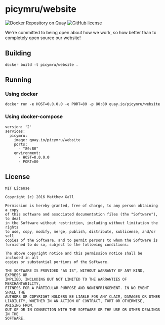 # picymru/website

[![Docker Repository on Quay](https://quay.io/repository/picymru/website/status "Docker Repository on Quay")](https://quay.io/repository/picymru/website) [![GitHub license](https://img.shields.io/github/license/picymru/website.svg)]()

We're committed to being open about how we work, so how better than to completely open source our website!

## Building
    docker build -t picymru/website .

## Running
### Using docker
    docker run -e HOST=0.0.0.0 -e PORT=80 -p 80:80 quay.io/picymru/website
### Using docker-compose
    version: '2'
    services:
      picymru:
        image: quay.io/picymru/website
        ports:
          - "80:80"
        environment:
          - HOST=0.0.0.0
          - PORT=80
    
## License
    MIT License
    
    Copyright (c) 2016 Matthew Gall
    
    Permission is hereby granted, free of charge, to any person obtaining a copy
    of this software and associated documentation files (the "Software"), to deal
    in the Software without restriction, including without limitation the rights
    to use, copy, modify, merge, publish, distribute, sublicense, and/or sell
    copies of the Software, and to permit persons to whom the Software is
    furnished to do so, subject to the following conditions:
    
    The above copyright notice and this permission notice shall be included in all
    copies or substantial portions of the Software.
    
    THE SOFTWARE IS PROVIDED "AS IS", WITHOUT WARRANTY OF ANY KIND, EXPRESS OR
    IMPLIED, INCLUDING BUT NOT LIMITED TO THE WARRANTIES OF MERCHANTABILITY,
    FITNESS FOR A PARTICULAR PURPOSE AND NONINFRINGEMENT. IN NO EVENT SHALL THE
    AUTHORS OR COPYRIGHT HOLDERS BE LIABLE FOR ANY CLAIM, DAMAGES OR OTHER
    LIABILITY, WHETHER IN AN ACTION OF CONTRACT, TORT OR OTHERWISE, ARISING FROM,
    OUT OF OR IN CONNECTION WITH THE SOFTWARE OR THE USE OR OTHER DEALINGS IN THE
    SOFTWARE.